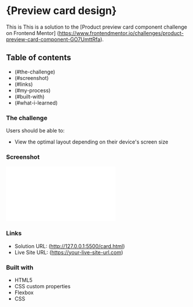 # {Preview card design}
This is This is a solution to the [Product preview card component challenge on Frontend Mentor]
(https://www.frontendmentor.io/challenges/product-preview-card-component-GO7UmttRfa).

 ## Table of contents

  - (#the-challenge)
  - (#screenshot)
  - (#links)
  - (#my-process)
  - (#built-with)
  - (#what-i-learned)

 ### The challenge

 Users should be able to:
- View the optimal layout depending on their device's screen size

 ### Screenshot

![](./http://127.0.0.1:5500/card.html)

 ### Links

- Solution URL: (http://127.0.0.1:5500/card.html)
- Live Site URL: (https://your-live-site-url.com)

### Built with

- HTML5
- CSS custom properties
- Flexbox
- CSS 
